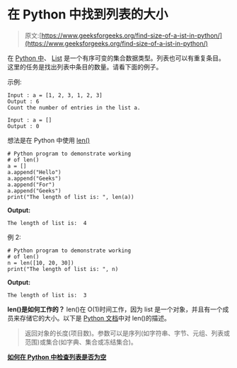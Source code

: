 # 在 Python 中找到列表的大小

> 原文:[https://www.geeksforgeeks.org/find-size-of-a-ist-in-python/](https://www.geeksforgeeks.org/find-size-of-a-ist-in-python/)

在 [Python 中](https://www.geeksforgeeks.org/python-programming-language/)、 [List](https://www.geeksforgeeks.org/list-cpp-stl/) 是一个有序可变的集合数据类型。列表也可以有重复条目。这里的任务是找出列表中条目的数量。请看下面的例子。

示例:

```
Input : a = [1, 2, 3, 1, 2, 3]
Output : 6
Count the number of entries in the list a.

Input : a = []
Output : 0

```

想法是在 Python 中使用 [len()](https://www.geeksforgeeks.org/list-methods-in-python-set-1-in-not-in-len-min-max/)

```
# Python program to demonstrate working
# of len()
a = []
a.append("Hello")
a.append("Geeks")
a.append("For")
a.append("Geeks")
print("The length of list is: ", len(a))
```

**Output:**

```
The length of list is:  4

```

例 2:

```
# Python program to demonstrate working
# of len()
n = len([10, 20, 30])
print("The length of list is: ", n)
```

**Output:**

```
The length of list is:  3

```

**len()是如何工作的？**
len()在 O(1)时间工作，因为 list 是一个对象，并且有一个成员来存储它的大小。以下是 [Python 文档](https://docs.python.org/3/library/functions.html#len)中对 len()的描述。

> 返回对象的长度(项目数)。参数可以是序列(如字符串、字节、元组、列表或范围)或集合(如字典、集合或冻结集合)。

**[如何在 Python 中检查列表是否为空](https://www.geeksforgeeks.org/python-check-whether-list-empty-not/)**